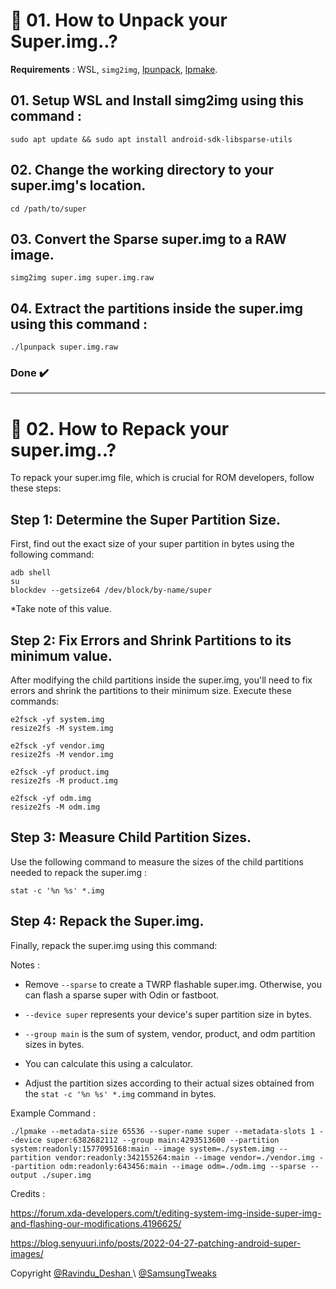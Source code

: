 # 🧱 01. How to Unpack your Super.img..?

**Requirements** : WSL, `simg2img`, [lpunpack](https://raw.githubusercontent.com/ravindu644/Scamsung/Samsung/bin/lpunpack), [lpmake](https://raw.githubusercontent.com/ravindu644/Scamsung/Samsung/bin/lpmake).

## 01. Setup WSL and Install simg2img using this command :

```
sudo apt update && sudo apt install android-sdk-libsparse-utils
```

## 02. Change the working directory to your super.img's location.
```
cd /path/to/super
```
## 03. Convert the Sparse super.img to a RAW image.

```
simg2img super.img super.img.raw
```
## 04. Extract the partitions inside the super.img using this command :

```
./lpunpack super.img.raw
```

### Done ✔️

<hr>

# 🧱 02. How to Repack your super.img..?

To repack your super.img file, which is crucial for ROM developers, follow these steps:

## Step 1: Determine the Super Partition Size.

First, find out the exact size of your super partition in bytes using the following command:

```
adb shell
su
blockdev --getsize64 /dev/block/by-name/super
```

*Take note of this value.

## Step 2: Fix Errors and Shrink Partitions to its minimum value.

After modifying the child partitions inside the super.img, you'll need to fix errors and shrink the partitions to their minimum size. Execute these commands:

```
e2fsck -yf system.img
resize2fs -M system.img

e2fsck -yf vendor.img
resize2fs -M vendor.img

e2fsck -yf product.img
resize2fs -M product.img

e2fsck -yf odm.img
resize2fs -M odm.img
```

## Step 3: Measure Child Partition Sizes.

Use the following command to measure the sizes of the child partitions needed to repack the super.img :

```
stat -c '%n %s' *.img
```

## Step 4: Repack the Super.img.

Finally, repack the super.img using this command:

Notes : 

- Remove `--sparse` to create a TWRP flashable super.img. Otherwise, you can flash a sparse super with Odin or fastboot.

- `--device super` represents your device's super partition size in bytes.

- `--group main` is the sum of system, vendor, product, and odm partition sizes in bytes. 

- You can calculate this using a calculator.

- Adjust the partition sizes according to their actual sizes obtained from the `stat -c '%n %s' *.img` command in bytes.

Example Command :

```
./lpmake --metadata-size 65536 --super-name super --metadata-slots 1 --device super:6382682112 --group main:4293513600 --partition system:readonly:1577095168:main --image system=./system.img --partition vendor:readonly:342155264:main --image vendor=./vendor.img --partition odm:readonly:643456:main --image odm=./odm.img --sparse --output ./super.img
```

Credits :

https://forum.xda-developers.com/t/editing-system-img-inside-super-img-and-flashing-our-modifications.4196625/

https://blog.senyuuri.info/posts/2022-04-27-patching-android-super-images/

Copyright [@Ravindu_Deshan ](https://t.me/Ravindu_Deshan)\ [@SamsungTweaks](https://t.me/SamsungTweaks)
